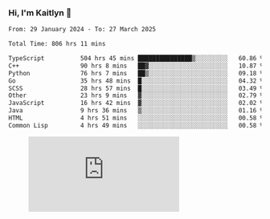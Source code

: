 ### Hi, I'm Kaitlyn 👋
<!--START_SECTION:waka-->

```txt
From: 29 January 2024 - To: 27 March 2025

Total Time: 806 hrs 11 mins

TypeScript          504 hrs 45 mins ███████████████▒░░░░░░░░░   60.86 %
C++                 90 hrs 8 mins   ██▓░░░░░░░░░░░░░░░░░░░░░░   10.87 %
Python              76 hrs 7 mins   ██▒░░░░░░░░░░░░░░░░░░░░░░   09.18 %
Go                  35 hrs 48 mins  █░░░░░░░░░░░░░░░░░░░░░░░░   04.32 %
SCSS                28 hrs 57 mins  █░░░░░░░░░░░░░░░░░░░░░░░░   03.49 %
Other               23 hrs 9 mins   ▓░░░░░░░░░░░░░░░░░░░░░░░░   02.79 %
JavaScript          16 hrs 42 mins  ▓░░░░░░░░░░░░░░░░░░░░░░░░   02.02 %
Java                9 hrs 36 mins   ▒░░░░░░░░░░░░░░░░░░░░░░░░   01.16 %
HTML                4 hrs 51 mins   ░░░░░░░░░░░░░░░░░░░░░░░░░   00.58 %
Common Lisp         4 hrs 49 mins   ░░░░░░░░░░░░░░░░░░░░░░░░░   00.58 %
```

<!--END_SECTION:waka-->

<figure><embed src="https://wakatime.com/share/@018d58bc-3d22-46c9-b2d7-4ed36fb8172d/243b5d9b-77cd-4133-89ff-dcc8f225fa18.svg"></embed></figure>
